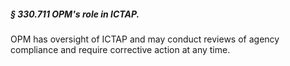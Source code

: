 ##### § 330.711 OPM's role in ICTAP. #####

OPM has oversight of ICTAP and may conduct reviews of agency compliance and require corrective action at any time.